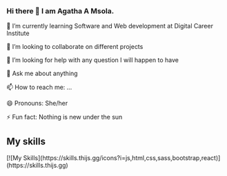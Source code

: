 ### Hi there 👋 I am Agatha A Msola.


 🌱 I’m currently learning Software and Web development at Digital Career Institute
 
 👯 I’m looking to collaborate on different projects
 
 🤔 I’m looking for help with any question I will happen to have
 
 💬 Ask me about anything
 
 📫 How to reach me: ...
 
 😄 Pronouns: She/her
 
 ⚡ Fun fact: Nothing is new under the sun
 
 <h2>My skills</h2>
[![My Skills](https://skills.thijs.gg/icons?i=js,html,css,sass,bootstrap,react)](https://skills.thijs.gg)
